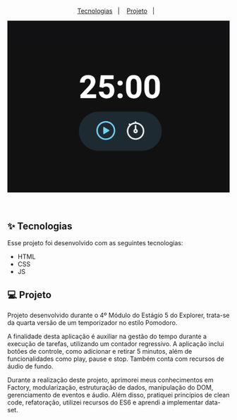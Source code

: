 
<p align="center">
  <a href="#-tecnologias">Tecnologias</a>&nbsp;&nbsp;&nbsp;|&nbsp;&nbsp;&nbsp;
  <a href="#-projeto">Projeto</a>&nbsp;&nbsp;&nbsp;|&nbsp;&nbsp;&nbsp;
</p>

<p align="center">
  <img alt="Projeto" src="https://github.com/Vinicius-Barbosa-Santos/explorer-timer/blob/master/github/timer.png">
</p>

<br>

## ✨ Tecnologias

Esse projeto foi desenvolvido com as seguintes tecnologias:

- HTML
- CSS
- JS

## 💻 Projeto

Projeto desenvolvido durante o 4º Módulo do Estágio 5 do Explorer, trata-se da quarta versão de um temporizador no estilo Pomodoro.

A finalidade desta aplicação é auxiliar na gestão do tempo durante a execução de tarefas, utilizando um contador regressivo. A aplicação inclui botões de controle, como adicionar e retirar 5 minutos, além de funcionalidades como play, pause e stop. Também conta com recursos de áudio de fundo.

Durante a realização deste projeto, aprimorei meus conhecimentos em Factory, modularização, estruturação de dados, manipulação do DOM, gerenciamento de eventos e áudio. Além disso, pratiquei princípios de clean code, refatoração, utilizei recursos do ES6 e aprendi a implementar data-set.
